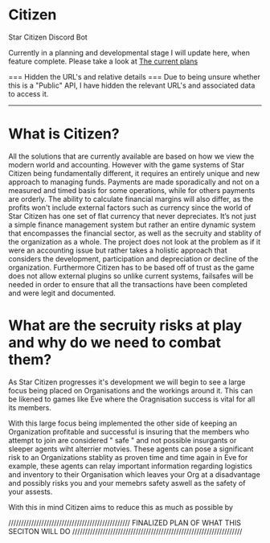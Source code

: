 # Citizen

Star Citizen Discord Bot

Currently in a planning and developmental stage I will update here, when feature complete.
Please take a look at [The current plans](https://github.com/N1GHTR4NG3R/Citizen/blob/main/info.txt)

=== Hidden the URL's and relative details ===
Due to being unsure whether this is a "Public" API, I have hidden the relevant URL's and associated data to access it.


----------------------------------------------------------------------------------------------------------------

# What is Citizen?

All the solutions that are currently available are based on how we view the modern world and accounting. However with the game systems of Star Citizen being fundamentally different, it requires an entirely unique and new approach to managing funds. Payments are made sporadically and not on a measured and timed basis for some operations, while for others payments are orderly. The ability to calculate financial margins will also differ, as the profits won't include external factors such as currency since the world of Star Citizen has one set of flat currency that never depreciates. It’s not just a simple finance management system but rather an entire dynamic system that encompasses the financial sector, as well as the secruity and stablity of the organization as a whole. The project does not look at the problem as if it were an accounting issue but rather takes a holistic approach that considers the development, participation and depreciation or decline of the organization. Furthermore Citizen has to be based off of trust as the game does not allow external plugins so unlike current systems, failsafes will be needed in order to ensure that all the transactions have been completed and were legit and documented.



# What are the secruity risks at play and why do we need to combat them? 

As Star Citizen progresses it's development we will begin to see a large focus being placed on Organisations and the workings around it. This can be likened to games like Eve where the Oragnisation success is vital for all its members. 

With this large focus being implemented the other side of keeping an Organization profitable and successful is insuring that the members who attempt to join are considered " safe " and not possible insurgants or sleeper agents wiht alterrier motvies. These agents can pose a significant risk to an Organizations stablity as proven time and time again in Eve for example, these agents can relay important information regarding logistics and inventory to their Organisation which leaves your Org at a disadvantage and possibly risks you and your memebrs safety aswell as the safety of your assests. 

With this in mind Citizen aims to reduce this as much as possible by

////////////////////////////////////////////////  FINALIZED PLAN OF WHAT THIS SECITON WILL DO ///////////////////////////////////////////////////////////////////
